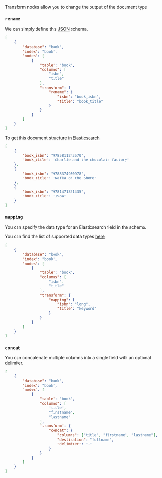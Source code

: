 Transform nodes allow you to change the output of the document type

### `rename`

We can simply define this [JSON](https://jsonapi.org) schema.

```JSON
[
    {
        "database": "book",
        "index": "book",
        "nodes": [
            {
                "table": "book",
                "columns": [
                    "isbn",
                    "title"
                ],
                "transform": {
                    "rename": {
                        "isbn": "book_isbn",
                        "title": "book_title"
                    }
                }
            }
        ]
    }
]
```

To get this document structure in [Elasticsearch](https://www.elastic.co/products/elastic-stack)

```JSON
[
    {
        "book_isbn": "9785811243570",
        "book_title": "Charlie and the chocolate factory"
    },
    {
        "book_isbn": "9788374950978",
        "book_title": "Kafka on the Shore"
    },
    {
        "book_isbn": "9781471331435",
        "book_title": "1984"
    }
]
```

### `mapping`

You can specify the data type for an Elasticsearch field in the schema.

You can find the list of supported data types [here](https://www.elastic.co/guide/en/elasticsearch/reference/current/sql-data-types.html)

```JSON
[
    {
        "database": "book",
        "index": "book",
        "nodes": [
            {
                "table": "book",
                "columns": [
                    "isbn",
                    "title"
                ],
                "transform": {
                    "mapping": {
                        "isbn": "long",
                        "title": "keyword"
                    }
                }
            }
        ]
    }
]
```

### `concat`

You can concatenate multiple columns into a single field with an optional delimiter.

```JSON
[
    {
        "database": "book",
        "index": "book",
        "nodes": [
            {
                "table": "book",
                "columns": [
                    "title",
                    "firstname",
                    "lastname"
                ],
                "transform": {
                    "concat": {
                        "columns": ["title", "firstname", "lastname"],
                        "destination": "fullname",
                        "delimiter": "-"
                    }
                }
            }
        ]
    }
]
```

